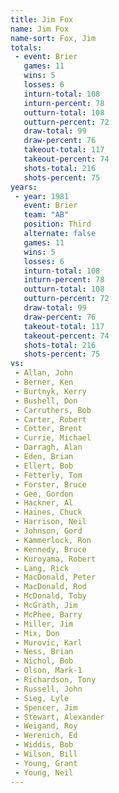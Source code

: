 ```yaml
---
title: Jim Fox
name: Jim Fox
name-sort: Fox, Jim
totals:
 - event: Brier
   games: 11
   wins: 5
   losses: 6
   inturn-total: 108
   inturn-percent: 78
   outturn-total: 108
   outturn-percent: 72
   draw-total: 99
   draw-percent: 76
   takeout-total: 117
   takeout-percent: 74
   shots-total: 216
   shots-percent: 75
years:
 - year: 1981
   event: Brier
   team: "AB"
   position: Third
   alternate: false
   games: 11
   wins: 5
   losses: 6
   inturn-total: 108
   inturn-percent: 78
   outturn-total: 108
   outturn-percent: 72
   draw-total: 99
   draw-percent: 76
   takeout-total: 117
   takeout-percent: 74
   shots-total: 216
   shots-percent: 75
vs:
 - Allan, John
 - Berner, Ken
 - Burtnyk, Kerry
 - Bushell, Don
 - Carruthers, Bob
 - Carter, Robert
 - Cotter, Brent
 - Currie, Michael
 - Darragh, Alan
 - Eden, Brian
 - Ellert, Bob
 - Fetterly, Tom
 - Forster, Bruce
 - Gee, Gordon
 - Hackner, Al
 - Haines, Chuck
 - Harrison, Neil
 - Johnson, Gord
 - Kammerlock, Ron
 - Kennedy, Bruce
 - Kuroyama, Robert
 - Lang, Rick
 - MacDonald, Peter
 - MacDonald, Rod
 - McDonald, Toby
 - McGrath, Jim
 - McPhee, Barry
 - Miller, Jim
 - Mix, Don
 - Murovic, Karl
 - Ness, Brian
 - Nichol, Bob
 - Olson, Mark-1
 - Richardson, Tony
 - Russell, John
 - Sieg, Lyle
 - Spencer, Jim
 - Stewart, Alexander
 - Weigand, Roy
 - Werenich, Ed
 - Widdis, Bob
 - Wilson, Bill
 - Young, Grant
 - Young, Neil
---
```

